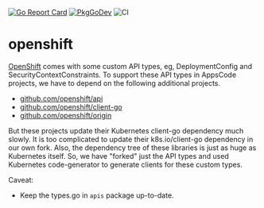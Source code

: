 [![Go Report Card](https://goreportcard.com/badge/kmodules/openshift "Go Report Card")](https://goreportcard.com/report/kmodules/openshift)
[![PkgGoDev](https://pkg.go.dev/badge/kmodules.xyz/openshift)](https://pkg.go.dev/kmodules.xyz/openshift)
![CI](https://github.com/kmodules/openshift/workflows/CI/badge.svg)

# openshift

[OpenShift](https://www.openshift.com) comes with some custom API types, eg, DeploymentConfig and SecurityContextConstraints. To support these API types in AppsCode projects, we have to depend on the following additional projects.

- [github.com/openshift/api](https://github.com/openshift/api)
- [github.com/openshift/client-go](https://github.com/openshift/client-go)
- [github.com/openshift/origin](https://github.com/openshift/origin)

But these projects update their Kubernetes client-go dependency much slowly. It is too complicated to update their k8s.io/client-go dependency in our own fork. Also, the dependency tree of these libraries is just as huge as Kubernetes itself. So, we have "forked" just the API types and used Kubernetes code-generator to generate clients for these custom types.

Caveat:
- Keep the types.go in `apis` package up-to-date.
